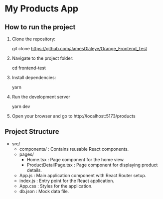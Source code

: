 # My Products App

## How to run the project

1. Clone the repository:

   git clone https://github.com/JamesOlaleye/Orange_Frontend_Test

2. Navigate to the project folder:

   cd frontend-test

3. Install dependencies:

   yarn

4. Run the development server

   yarn dev

5. Open your browser and go to http://localhost:5173/products


## Project Structure

- src/
  - components/ : Contains reusable React components.
  - pages/
    - Home.tsx : Page component for the home view.
    - ProductDetailPage.tsx : Page component for displaying product details.
  - App.js : Main application component with React Router setup.
  - index.js : Entry point for the React application.
  - App.css : Styles for the application.
  - db.json : Mock data file.

